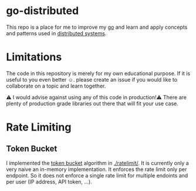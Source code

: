 # go-distributed

This repo is a place for me to improve my [go](https://golang.org) and learn and apply
concepts and patterns used in [distributed systems](https://en.wikipedia.org/wiki/Distributed_computing).

# Limitations

The code in this repository is merely for my own educational purpose. If it is
useful to you even better ☺️. please create an issue if you would like to collaborate on a
topic and learn together.

⚠️ I would advise against using any of this code in production!⚠️
There are plenty of production grade libraries out there that will fit your use
case.

# Rate Limiting

## Token Bucket

I implemented the [token bucket](https://en.wikipedia.org/wiki/Token_bucket)
algorithm in [./ratelimit/](./ratelimit). It is currently only a very naive an
in-memory implementation. It enforces the rate limit only per endpoint. So it
does not enforce a single rate limit for multiple endoints and per user (IP
address, API token, ...).
